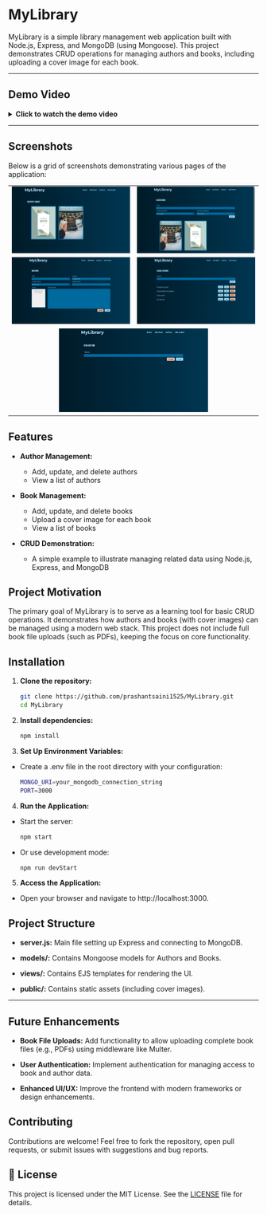 # MyLibrary

MyLibrary is a simple library management web application built with Node.js, Express, and MongoDB (using Mongoose). This project demonstrates CRUD operations for managing authors and books, including uploading a cover image for each book.

---

## Demo Video

<details>
  <summary><strong>Click to watch the demo video</strong></summary>
  <p>
    <a href="https://drive.google.com/drive/folders/1vchIKN0NuujQC6HbHTOMXx2jyICYIZYZ?usp=sharing" target="_blank">
      <img src="./public/assets/Landing Page.png" alt="Demo Video" width="600" style="max-width:100%;">
    </a>
  </p>
</details>

---

## Screenshots

Below is a grid of screenshots demonstrating various pages of the application:

<table>
  <tr>
    <td align="center"><img src="./public/assets/Landing Page.png" alt="Screenshot 1" width="300" style="max-width:100%;"></td>
    <td align="center"><img src="./public/assets/Search Books Page.png" alt="Screenshot 2" width="300" style="max-width:100%;"></td>
  </tr>
  <tr>
    <td align="center"><img src="./public/assets/Add New Book Page.png" alt="Screenshot 3" width="300" style="max-width:100%;"></td>
    <td align="center"><img src="./public/assets/Search Authors.png" alt="Screenshot 4" width="300" style="max-width:100%;"></td>
  </tr>
  <tr>
    <td colspan="2" align="center"><img src="./public/assets/Add New Author.png" alt="Screenshot 5" width="300" style="max-width:100%;"></td>
  </tr>
</table>

## Features

- **Author Management:**

  - Add, update, and delete authors
  - View a list of authors

- **Book Management:**

  - Add, update, and delete books
  - Upload a cover image for each book
  - View a list of books

- **CRUD Demonstration:**
  - A simple example to illustrate managing related data using Node.js, Express, and MongoDB

## Project Motivation

The primary goal of MyLibrary is to serve as a learning tool for basic CRUD operations. It demonstrates how authors and books (with cover images) can be managed using a modern web stack. This project does not include full book file uploads (such as PDFs), keeping the focus on core functionality.

## Installation

1. **Clone the repository:**

   ```bash
   git clone https://github.com/prashantsaini1525/MyLibrary.git
   cd MyLibrary
   ```

2. **Install dependencies:**

   ```bash
   npm install
   ```

3. **Set Up Environment Variables:**

- Create a .env file in the root directory with your configuration:

  ```bash
  MONGO_URI=your_mongodb_connection_string
  PORT=3000
  ```

4. **Run the Application:**

- Start the server:

  ```bash
  npm start
  ```

- Or use development mode:

  ```bash
  npm run devStart
  ```

5. **Access the Application:**

- Open your browser and navigate to http://localhost:3000.

## Project Structure

- **server.js:** Main file setting up Express and connecting to MongoDB.

- **models/:** Contains Mongoose models for Authors and Books.

- **views/:** Contains EJS templates for rendering the UI.

- **public/:** Contains static assets (including cover images).

--- 

## Future Enhancements

- **Book File Uploads:**
Add functionality to allow uploading complete book files (e.g., PDFs) using middleware like Multer.

- **User Authentication:**
Implement authentication for managing access to book and author data.

- **Enhanced UI/UX:**
Improve the frontend with modern frameworks or design enhancements.

## Contributing

Contributions are welcome! Feel free to fork the repository, open pull requests, or submit issues with suggestions and bug reports.

## 📄 License
This project is licensed under the MIT License. See the [LICENSE](LICENSE) file for details.